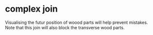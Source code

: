 # complex join #
Visualising the futur position of woood parts will help prevent mistakes.
Note that this join will also block the transverse wood parts.